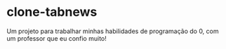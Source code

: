 # clone-tabnews
Um projeto para trabalhar minhas habilidades de programação do 0, com um professor que eu confio muito! 
